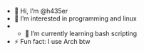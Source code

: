 - 👋 Hi, I’m @h435er
- 👀 I’m interested in programming and linux
- - 🌱 I’m currently learning bash scripting
- ⚡ Fun fact: I use Arch btw

<!---
h435er/h435er is a ✨ special ✨ repository because its `README.md` (this file) appears on your GitHub profile.
You can click the Preview link to take a look at your changes.
--->
